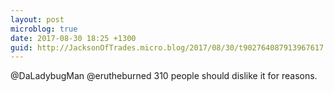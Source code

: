 ```yaml
---
layout: post
microblog: true
date: 2017-08-30 18:25 +1300
guid: http://JacksonOfTrades.micro.blog/2017/08/30/t902764087913967617.html
---
```

@DaLadybugMan @erutheburned 310 people should dislike it for reasons.
